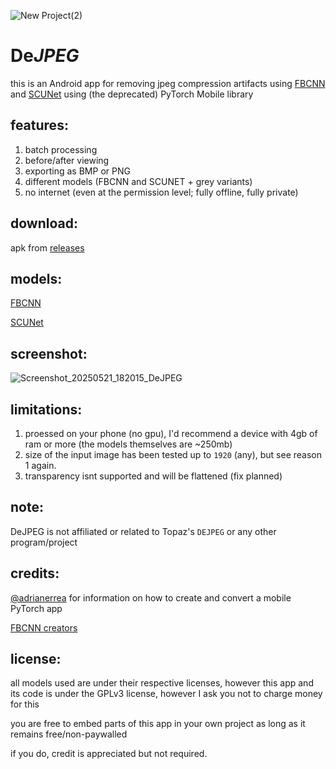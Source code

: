 ![New Project(2)](https://github.com/user-attachments/assets/254d0b97-dec6-4885-a25d-c04587a4bba0)

# De*JPEG*

this is an Android app for removing jpeg compression artifacts using [FBCNN](https://github.com/jiaxi-jiang/FBCNN) and [SCUNet](https://github.com/cszn/SCUNet) using (the deprecated) PyTorch Mobile library

## features:
1. batch processing
2. before/after viewing
3. exporting as BMP or PNG
4. different models (FBCNN and SCUNET + grey variants)
5. no internet (even at the permission level; fully offline, fully private)

## download:
apk from [releases](https://github.com/jeeneo/dejpeg/releases/latest)

## models:
[FBCNN](https://github.com/jeeneo/FBCNN-mobile/releases/tag/v1.0)

[SCUNet](https://github.com/jeeneo/SCUNet-mobile/releases/tag/v1.0)

## screenshot:
![Screenshot_20250521_182015_DeJPEG](https://github.com/user-attachments/assets/124f0580-3353-465e-b6bd-b847173ec660)


## limitations:
1. proessed on your phone (no gpu), I'd recommend a device with 4gb of ram or more (the models themselves are ~250mb)
2. size of the input image has been tested up to `1920` (any), but see reason 1 again.
3. transparency isnt supported and will be flattened (fix planned)

## note:
DeJPEG is not affiliated or related to Topaz's `DEJPEG` or any other program/project

## credits:
[@adrianerrea](https://github.com/adrianerrea/fromPytorchtoMobile) for information on how to create and convert a mobile PyTorch app

[FBCNN creators](https://github.com/jiaxi-jiang/FBCNN)

## license:
all models used are under their respective licenses, however this app and its code is under the GPLv3 license, however I ask you not to charge money for this

you are free to embed parts of this app in your own project as long as it remains free/non-paywalled

if you do, credit is appreciated but not required.
